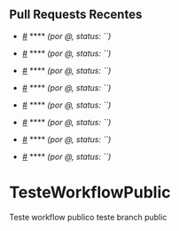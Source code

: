## Pull Requests Recentes
- [#]() **** _(por @, status: ``)_
- [#]() **** _(por @, status: ``)_
- [#]() **** _(por @, status: ``)_
- [#]() **** _(por @, status: ``)_
- [#]() **** _(por @, status: ``)_
- [#]() **** _(por @, status: ``)_
- [#]() **** _(por @, status: ``)_

- [#]() **** _(por @, status: ``)_

# TesteWorkflowPublic
Teste workflow publico
teste branch public
